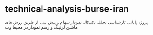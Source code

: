 # technical-analysis-burse-iran
پروژه پایانی کارشناسی تحلیل تکنیکال نمودار سهام و پیش بینی از طریق روش های ماشین لرنینگ و رسم نمودار در محیط وب
